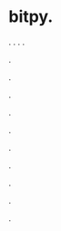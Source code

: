 # bitpy.
.
.
.
.












.






















































.
























.



























.

















































































.































































.































































































.















.


































































.












































.
